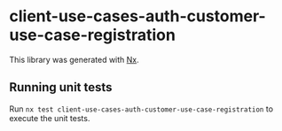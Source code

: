 # client-use-cases-auth-customer-use-case-registration

This library was generated with [Nx](https://nx.dev).

## Running unit tests

Run `nx test client-use-cases-auth-customer-use-case-registration` to execute the unit tests.
